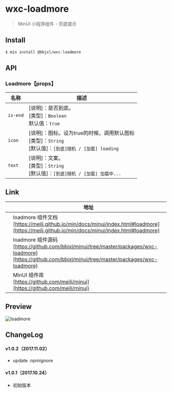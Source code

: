 # wxc-loadmore

> MinUI 小程序组件 - 页底提示

## Install

``` bash
$ min install @bbjxl/wxc-loadmore
```

## API

### Loadmore【props】

| 名称                  | 描述                         |
|----------------------|------------------------------|
|`is-end`                | [说明]：是否到底。<br>[类型]：`Boolean`<br>默认值：`true` <br>
|`icon`               | [说明]：图标。设为true的时候，调用默认图标<br>[类型]：`String`<br>[默认值]：`[到底]随机 / [加载] loading` <br>   |
|`text`               | [说明]：文案。<br>[类型]：`String`<br>[默认值]：`[到底]随机 / [加载] 加载中...` <br>     |

## Link
||地址|
|--|---|
||loadmore 组件文档 <br> [https://meili.github.io/min/docs/minui/index.html#loadmore](https://meili.github.io/min/docs/minui/index.html#loadmore)<br>|
||loadmore 组件源码 <br> [https://github.com/bbjxl/minui/tree/master/packages/wxc-loadmore](https://github.com/bbjxl/minui/tree/master/packages/wxc-loadmore)<br>|
||MinUI 组件库 <br> [https://github.com/meili/minui](https://github.com/meili/minui) <br>|

## Preview
![loadmore](https://s10.mogucdn.com/mlcdn/c45406/171107_71417l8a3gj27i2gb97f05j4j1bb7_480x480.jpg_225x999.jpg)

##  ChangeLog

#### v1.0.2（2017.11.02）

- update .npmignore

#### v1.0.1（2017.10.24）

- 初始版本


